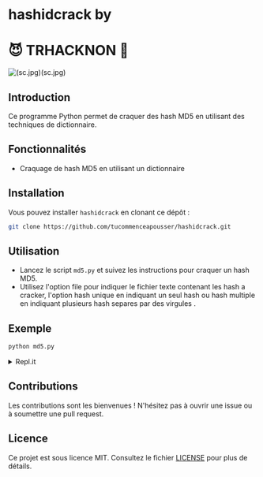 # hashidcrack by 
# :smiling_imp: TRHACKNON :space_invader:
![(sc.jpg)(sc.jpg)](sc.jpg)
## Introduction
Ce programme Python permet de craquer des hash MD5 en utilisant des techniques de dictionnaire.

## Fonctionnalités
- Craquage de hash MD5 en utilisant un dictionnaire

## Installation
Vous pouvez installer `hashidcrack` en clonant ce dépôt :

```bash
git clone https://github.com/tucommenceapousser/hashidcrack.git
```

## Utilisation
- Lancez le script `md5.py` et suivez les instructions pour craquer un hash MD5.
- Utilisez l'option  file pour indiquer le fichier texte contenant les hash a cracker, l'option hash unique en indiquant un seul hash ou hash multiple en indiquant plusieurs hash separes par des virgules .

## Exemple
```bash
python md5.py
```

<details>
<summary>Repl.it</summary>

Vous pouvez également essayer `hashidcrack` en ligne via Repl.it.

## Run on replit

[![Run on Repl.it](https://repl.it/badge/github/rucommenceapousser/hashidcrack)](http://replit.com/@trkn/hashidcrack)

## Clone on replit

[![Clone on Repl.it](https://repl.it/badge/github/tucommenceapousser/hashidcrack)](https://replit.com/github/tucommenceapousser/hashidcrack)

</details>

## Contributions
Les contributions sont les bienvenues ! N'hésitez pas à ouvrir une issue ou à soumettre une pull request.

## Licence
Ce projet est sous licence MIT. Consultez le fichier [LICENSE](LICENSE) pour plus de détails.
